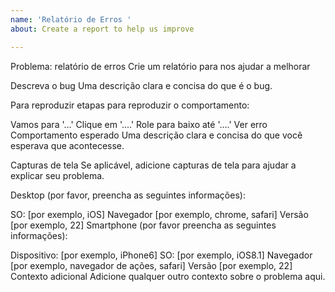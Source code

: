 ```yaml
---
name: 'Relatório de Erros '
about: Create a report to help us improve

---
```


Problema: relatório de erros 
Crie um relatório para nos ajudar a melhorar

Descreva o bug
Uma descrição clara e concisa do que é o bug.

Para reproduzir
etapas para reproduzir o comportamento:

Vamos para '...'
Clique em '....'
Role para baixo até '....'
Ver erro
Comportamento esperado
Uma descrição clara e concisa do que você esperava que acontecesse.

Capturas de tela
Se aplicável, adicione capturas de tela para ajudar a explicar seu problema.

Desktop (por favor, preencha as seguintes informações):

SO: [por exemplo, iOS]
Navegador [por exemplo, chrome, safari]
Versão [por exemplo, 22]
Smartphone (por favor preencha as seguintes informações):

Dispositivo: [por exemplo, iPhone6]
SO: [por exemplo, iOS8.1]
Navegador [por exemplo, navegador de ações, safari]
Versão [por exemplo, 22]
Contexto adicional
Adicione qualquer outro contexto sobre o problema aqui.
